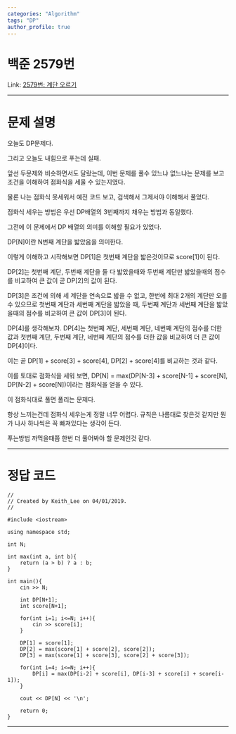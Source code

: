 ```yaml
---
categories: "Algorithm"
tags: "DP"
author_profile: true
---
```

# 백준 2579번
Link: [2579번: 계단 오르기][BOJLink]

[BOJLink]: https://www.acmicpc.net/problem/2579
<hr/>

# 문제 설명
오늘도 DP문제다.

그리고 오늘도 내힘으로 푸는데 실패.

앞선 두문제와 비슷하면서도 달랐는데, 이번 문제를 풀수 있느냐 없느냐는 문제를 보고 조건을 이해하여 점화식을 세울 수 있는지였다.

물론 나는 점화식 못세워서 예전 코드 보고, 검색해서 그제서야 이해해서 풀었다.

점화식 세우는 방법은 우선 DP배열의 3번째까지 채우는 방법과 동일했다.

그전에 이 문제에서 DP 배열의 의미를 이해할 필요가 있었다.

DP[N]이란 N번째 계단을 밟았음을 의미한다.

이렇게 이해하고 시작해보면 DP[1]은 첫번째 계단을 밟은것이므로 score[1]이 된다.

DP[2]는 첫번째 계단, 두번째 계단을 둘 다 밟았을때와 두번째 계단만 밟았을때의 점수를 비교하여 큰 값이 곧 DP[2]의 값이 된다.

DP[3]은 조건에 의해 세 계단을 연속으로 밟을 수 없고, 한번에 최대 2개의 계단만 오를 수 있으므로 첫번째 계단과 세번째 계단을 밟았을 때, 두번째 계단과 세번째 계단을 밟았을때의 점수를 비교하여 큰 값이 DP[3]이 된다.

DP[4]를 생각해보자. DP[4]는 첫번째 계단, 세번째 계단, 네번째 계단의 점수를 더한 값과 첫번째 계단, 두번째 계단, 네번째 계단의 점수를 더한 값을 비교하여 더 큰 값이 DP[4]이다.

이는 곧 DP[1] + score[3] + score[4], DP[2] + score[4]를 비교하는 것과 같다.

이를 토대로 점화식을 세워 보면, DP[N] = max(DP[N-3] + score[N-1] + score[N], DP[N-2] + score[N])이라는 점화식을 얻을 수 있다.

이 점화식대로 풀면 풀리는 문제다.

항상 느끼는건데 점화식 세우는게 정말 너무 어렵다. 규칙은 나름대로 찾은것 같지만 뭔가 나사 하나씩은 꼭 빠져있다는 생각이 든다.

푸는방법 까먹을때쯤 한번 더 풀어봐야 할 문제인것 같다.
<hr/>

# 정답 코드
```
//
// Created by Keith_Lee on 04/01/2019.
//

#include <iostream>

using namespace std;

int N;

int max(int a, int b){
    return (a > b) ? a : b;
}

int main(){
    cin >> N;

    int DP[N+1];
    int score[N+1];

    for(int i=1; i<=N; i++){
        cin >> score[i];
    }

    DP[1] = score[1];
    DP[2] = max(score[1] + score[2], score[2]);
    DP[3] = max(score[1] + score[3], score[2] + score[3]);

    for(int i=4; i<=N; i++){
        DP[i] = max(DP[i-2] + score[i], DP[i-3] + score[i] + score[i-1]);
    }

    cout << DP[N] << '\n';

    return 0;
}
```
<hr/>